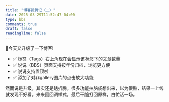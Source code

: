 ```yaml
---
title: "博客折腾记（二）"
date: 2025-03-29T11:52:47-04:00
type: bbs
comments: true
draft: false
readingTime: false
---
```

🥳今天又升级了一下博客!

+ ✅ 标签（Tags）右上角现在会显示该标签下的文章数量
+ ✅ 说说（BBS）页面支持按年份归档，浏览更方便
+ ✅ 说说支持置顶啦
+ ✅ 添加了对非gallery图片的点击放大功能

然而说是升级，其实还是瞎折腾。很多功能拍脑袋想出来，以为很酷，结果一上线就发现不好看。来来回回调样式，最后干脆打回原样，白忙活一场。

